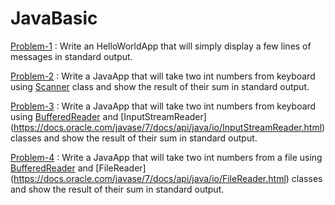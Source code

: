 # JavaBasic

[Problem-1](https://github.com/azizurice/JavaTutorials/blob/master/JavaBasic/src/com/letscodes/start/HelloWorldApp.java) : Write an HelloWorldApp that will simply display a few lines of messages in standard output.

[Problem-2](https://github.com/azizurice/JavaTutorials/blob/master/JavaBasic/src/com/letscodes/io/TakeInputFromKeyboardAppOne.java) : Write a JavaApp that will take two int numbers from keyboard using [Scanner](https://docs.oracle.com/javase/7/docs/api/java/util/Scanner.html) class and show the result of their sum in standard output.

[Problem-3](https://github.com/azizurice/JavaTutorials/blob/master/JavaBasic/src/com/letscodes/io/TakeInputFromKeyboardAppOne.java) :  Write a JavaApp that will take two int numbers from keyboard using [BufferedReader](https://docs.oracle.com/javase/7/docs/api/java/io/BufferedReader.html) and [InputStreamReader] (https://docs.oracle.com/javase/7/docs/api/java/io/InputStreamReader.html) classes and show the result of their sum in standard output.

[Problem-4](https://github.com/azizurice/JavaTutorials/blob/master/JavaBasic/src/com/letscodes/io/ReadTwoNumbersFromFile.java) :  Write a JavaApp that will take two int numbers from a file using [BufferedReader](https://docs.oracle.com/javase/7/docs/api/java/io/BufferedReader.html) and [FileReader] (https://docs.oracle.com/javase/7/docs/api/java/io/FileReader.html) classes and show the result of their sum in standard output.
